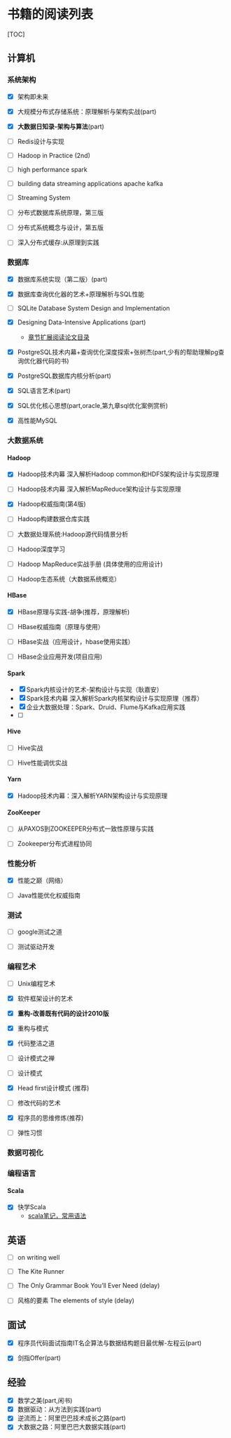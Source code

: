 

# 书籍的阅读列表

[TOC]

## 计算机

### 系统架构


- [x] 架构即未来
- [x] 大规模分布式存储系统：原理解析与架构实战(part)
- [x] **大数据日知录-架构与算法**(part)
- [ ] Redis设计与实现
- [ ] Hadoop in Practice (2nd)
- [ ] high performance spark 
- [ ] building data streaming applications apache kafka
- [ ] Streaming System 
- [ ] 分布式数据库系统原理，第三版
- [ ] 分布式系统概念与设计，第五版
- [ ] 深入分布式缓存:从原理到实践





### 数据库


- [x] 数据库系统实现（第二版）(part)
- [x] 数据库查询优化器的艺术+原理解析与SQL性能
- [ ] SQLite Database System Design and Implementation
- [x] Designing Data-Intensive Applications (part)
  - [章节扩展阅读论文目录](https://github.com/ept/ddia-references)
- [x] PostgreSQL技术内幕+查询优化深度探索+张树杰(part,少有的帮助理解pg查询优化器代码的书) 
- [x] PostgreSQL数据库内核分析(part)
- [x] SQL语言艺术(part)
- [x] SQL优化核心思想(part,oracle,第九章sql优化案例赏析)
- [x] 高性能MySQL



### 大数据系统

#### Hadoop

- [x] Hadoop技术内幕 深入解析Hadoop common和HDFS架构设计与实现原理
- [ ] Hadoop技术内幕 深入解析MapReduce架构设计与实现原理
- [x] Hadoop权威指南(第4版) 
- [ ] Hadoop构建数据仓库实践
- [ ] 大数据处理系统:Hadoop源代码情景分析
- [ ] Hadoop深度学习
- [ ] Hadoop MapReduce实战手册 (具体使用的应用设计)
- [ ] Hadoop生态系统（大数据系统概览）



#### HBase

- [x] HBase原理与实践-胡争(推荐，原理解析)
- [ ] HBase权威指南（原理与使用）
- [ ] HBase实战（应用设计，hbase使用实践）
- [ ] HBase企业应用开发(项目应用)



#### Spark

- [x] Spark内核设计的艺术-架构设计与实现（耿嘉安）
- [x] Spark技术内幕  深入解析Spark内核架构设计与实现原理（推荐）
- [x] 企业大数据处理：Spark、Druid、Flume与Kafka应用实践
- [ ] 



#### Hive

- [ ] Hive实战
- [ ] Hive性能调优实战



#### Yarn

- [x] Hadoop技术内幕：深入解析YARN架构设计与实现原理



#### ZooKeeper

- [ ] 从PAXOS到ZOOKEEPER分布式一致性原理与实践
- [ ] Zookeeper分布式进程协同



### 性能分析

- [x] 性能之巅（网络）
- [ ] Java性能优化权威指南




### 测试

- [ ] google测试之道
- [ ] 测试驱动开发



### 编程艺术

- [ ] Unix编程艺术
- [x] 软件框架设计的艺术
- [x] **重构-改善既有代码的设计2010版**
- [x] 重构与模式
- [x] 代码整洁之道
- [ ] 设计模式之禅
- [ ] 设计模式
- [x] Head first设计模式 (推荐)
- [ ] 修改代码的艺术
- [x] 程序员的思维修炼(推荐)
- [ ] 弹性习惯



### 数据可视化  



### 编程语言

#### Scala

- [x] 快学Scala
  - [scala笔记，常用语法](https://www.cnblogs.com/fxjwind/p/3338829.html)





## 英语

- [ ] on writing well 
- [ ] The Kite Runner 
- [ ] The Only Grammar Book You’ll Ever Need (delay)
- [ ] 风格的要素 The elements of style (delay)



## 面试


- [x] 程序员代码面试指南IT名企算法与数据结构题目最优解-左程云(part)   
- [x] 剑指Offer(part)



## 经验

- [x] 数学之美(part,闲书)
- [x] 数据驱动：从方法到实践(part)
- [x] 逆流而上：阿里巴巴技术成长之路(part)
- [x] 大数据之路：阿里巴巴大数据实践(part)  
